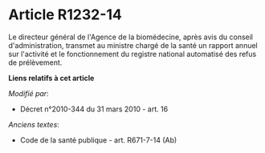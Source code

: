 # Article R1232-14

Le directeur général de l'Agence de la biomédecine, après avis du conseil d'administration, transmet au ministre chargé de la
santé un rapport annuel sur l'activité et le fonctionnement du registre national automatisé des refus de prélèvement.

**Liens relatifs à cet article**

_Modifié par_:

  - Décret n°2010-344 du 31 mars 2010 - art. 16

_Anciens textes_:

  - Code de la santé publique - art. R671-7-14 (Ab)
